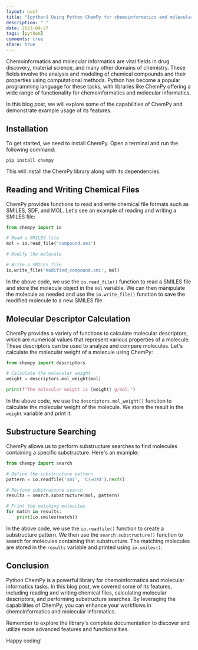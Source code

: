 ```yaml
---
layout: post
title: "[python] Using Python ChemPy for chemoinformatics and molecular informatics"
description: " "
date: 2023-09-27
tags: [python]
comments: true
share: true
---
```


Chemoinformatics and molecular informatics are vital fields in drug discovery, material science, and many other domains of chemistry. These fields involve the analysis and modeling of chemical compounds and their properties using computational methods. Python has become a popular programming language for these tasks, with libraries like ChemPy offering a wide range of functionality for chemoinformatics and molecular informatics.

In this blog post, we will explore some of the capabilities of ChemPy and demonstrate example usage of its features.

## Installation

To get started, we need to install ChemPy. Open a terminal and run the following command:

```shell
pip install chempy
```

This will install the ChemPy library along with its dependencies.

## Reading and Writing Chemical Files

ChemPy provides functions to read and write chemical file formats such as SMILES, SDF, and MOL. Let's see an example of reading and writing a SMILES file:

```python
from chempy import io

# Read a SMILES file
mol = io.read_file('compound.smi')

# Modify the molecule

# Write a SMILES file
io.write_file('modified_compound.smi', mol)
```

In the above code, we use the `io.read_file()` function to read a SMILES file and store the molecule object in the `mol` variable. We can then manipulate the molecule as needed and use the `io.write_file()` function to save the modified molecule to a new SMILES file.

## Molecular Descriptor Calculation
ChemPy provides a variety of functions to calculate molecular descriptors, which are numerical values that represent various properties of a molecule. These descriptors can be used to analyze and compare molecules. Let's calculate the molecular weight of a molecule using ChemPy:

```python
from chempy import descriptors

# Calculate the molecular weight
weight = descriptors.mol_weight(mol)

print(f"The molecular weight is {weight} g/mol.")
```

In the above code, we use the `descriptors.mol_weight()` function to calculate the molecular weight of the molecule. We store the result in the `weight` variable and print it.

## Substructure Searching
ChemPy allows us to perform substructure searches to find molecules containing a specific substructure. Here's an example:

```python
from chempy import search

# Define the substructure pattern
pattern = io.readfile('smi', 'C(=O)O').next()

# Perform substructure search
results = search.substructure(mol, pattern)

# Print the matching molecules
for match in results:
    print(io.smiles(match))
```

In the above code, we use the `io.readfile()` function to create a substructure pattern. We then use the `search.substructure()` function to search for molecules containing that substructure. The matching molecules are stored in the `results` variable and printed using `io.smiles()`.

## Conclusion

Python ChemPy is a powerful library for chemoinformatics and molecular informatics tasks. In this blog post, we covered some of its features, including reading and writing chemical files, calculating molecular descriptors, and performing substructure searches. By leveraging the capabilities of ChemPy, you can enhance your workflows in chemoinformatics and molecular informatics.

Remember to explore the library's complete documentation to discover and utilize more advanced features and functionalities.

Happy coding!